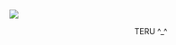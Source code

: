 ### 
<p align="center">
  
![](https://media.discordapp.net/attachments/1036605748794363924/1201461637958336523/GWBoSi9YF5cP5xueufjLpMT11tD47g5BjTvvvsubxfiYLmO2jPCZIduTUCDoagANKbsZATpjiMlWsNE3i4Mzf8DB5nEtll1IyQAAAAASUVORK5CYII.png?ex=65c9e758&is=65b77258&hm=05084654f1efd6e8eb57ef64213a7297ce7dd5c553ab108f63f57ce33ae77eb4&=&format=webp&quality=lossless&width=507&height=285)
</p>

<p align="center">
TERU ^_^
</p>


<!--
**deathdelivery/deathdelivery** is a ✨ _special_ ✨ repository because its `README.md` (this file) appears on your GitHub profile.

Here are some ideas to get you started:

- 🔭 I’m currently working on ...
- 🌱 I’m currently learning ...
- 👯 I’m looking to collaborate on ...
- 🤔 I’m looking for help with ...
- 💬 Ask me about ...
- 📫 How to reach me: ...
- 😄 Pronouns: ...
- ⚡ Fun fact: ...
-->
